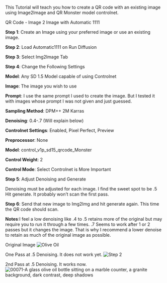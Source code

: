This Tutorial will teach you how to create a QR code with an existing image using Image2Image and QR Monster model controlnet.


QR Code - Image 2 Image with Automatic 1111

**Step 1**: Create an Image using your preferred image or use an existing image.

**Step 2**: Load Automatic1111 on Run Diffusion

**Step 3**: Select Img2Image Tab

**Step 4**: Change the Following Settings

**Model**: Any SD 1.5 Model capable of using Controlnet

**Image**: The image you wish to use

**Prompt**: I use the same prompt I used to create the image. But I tested it with images whose prompt I was not given and just guessed.

**Sampling Method**: DPM++ 2M Karras

**Denoising**: 0.4-.7 (Will explain below)

**Controlnet Settings**: Enabled, Pixel Perfect, Preview

**Preprocessor**: None

**Model**: control_v1p_sd15_qrcode_Monster

**Control Weight**: 2

**Control Mode**: Select Controlnet is More Important

**Step 5**: Adjust Denoising and Generate

Denoising must be adjusted for each image. I find the sweet spot to be .5 Hit generate. It
probably won’t scan the first pass.

**Step 6**: Send that new image to Img2Img and hit generate again. This time the QR code should
scan.

**Notes**:I feel a low denoising like .4 to .5 retains more of the original but may require you to run it
through a few times. .7 Seems to work after 1 or 2 passes but it changes the image. That is why
I recommend a lower denoise to retain as much of the original image as possible.

Original Image
![Olive Oil](https://github.com/ColorblindAdam/AITutorials/assets/130062936/43fcb975-8454-476e-920c-29e5e52ebfd1)

One Pass at .5 Denoising. It does not work yet.
![Step 2](https://github.com/ColorblindAdam/AITutorials/assets/130062936/b9b12a6f-d954-471f-b4af-93a8c4565517)

2nd Pass at .5 Denoising. It works now.
![00071-A glass olive oil bottle sitting on a marble counter, a granite background, dark contrast, deep shadows](https://github.com/ColorblindAdam/AITutorials/assets/130062936/f4752f95-fd7a-41e9-975c-6c38d68c6d0b)
